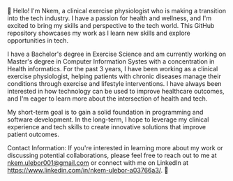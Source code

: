 👋 Hello! I'm Nkem, a clinical exercise physiologist who is making a transition into the tech industry. I have a passion for health and wellness, and I'm excited to bring my skills and perspective to the tech world. This GitHub repository showcases my work as I learn new skills and explore opportunities in tech.


I have a Bachelor's degree in Exercise Science and am currently working on Master's degree in Computer Information Systes with a concentration in Health informatics. For the past 3 years, I have been working as a clinical exercise physiologist, helping patients with chronic diseases manage their conditions through exercise and lifestyle interventions. I have always been interested in how technology can be used to improve healthcare outcomes, and I'm eager to learn more about the intersection of health and tech.

My short-term goal is to gain a solid foundation in programming and software development. In the long-term, I hope to leverage my clinical experience and tech skills to create innovative solutions that improve patient outcomes.


Contact Information:
If you're interested in learning more about my work or discussing potential collaborations, please feel free to reach out to me at nkem.ulebor001@gmail.com or connect with me on LinkedIn at https://www.linkedin.com/in/nkem-ulebor-a03766a3/.
👋
<!---
NkemUlebor/NkemUlebor is a ✨ special ✨ repository because its `README.md` (this file) appears on your GitHub profile.
You can click the Preview link to take a look at your changes.
--->

